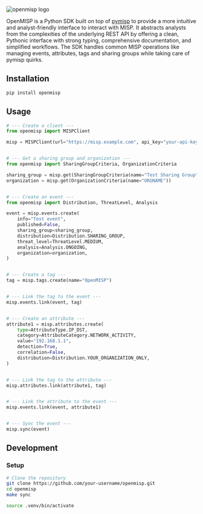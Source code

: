 ![openmisp logo](https://github.com/user-attachments/assets/76145e9b-8052-4dde-9fef-38a0c525c51d)



OpenMISP is a Python SDK built on top of [pymisp](https://github.com/MISP/PyMISP) to provide a more intuitive and analyst-friendly interface to interact with MISP. It abstracts analysts from the complexities of the underlying REST API by offering a clean, Pythonic interface with strong typing, comprehensive documentation, and simplified workflows. The SDK handles common MISP operations like managing events, attributes, tags and sharing groups while taking care of pymisp quirks.

## Installation

```bash
pip install openmisp
```

## Usage

```python
# --- Create a client ---
from openmisp import MISPClient

misp = MISPClient(url="https://misp.example.com", api_key="your-api-key")


# --- Get a sharing group and organization ---
from openmisp import SharingGroupCriteria, OrganizationCriteria

sharing_group = misp.get(SharingGroupCriteria(name="Test Sharing Group"))
organization = misp.get(OrganizationCriteria(name="ORGNAME"))


# --- Create an event ---
from openmisp import Distribution, ThreatLevel, Analysis

event = misp.events.create(
    info="Test event",
    published=False,
    sharing_group=sharing_group,
    distribution=Distribution.SHARING_GROUP,
    threat_level=ThreatLevel.MEDIUM,
    analysis=Analysis.ONGOING,
    organization=organization,
)


# --- Create a tag ---
tag = misp.tags.create(name="OpenMISP")


# --- Link the tag to the event ---
misp.events.link(event, tag)


# --- Create an attribute ---
attribute1 = misp.attributes.create(
    type=AttributeType.IP_DST,
    category=AttributeCategory.NETWORK_ACTIVITY,
    value="192.168.1.1",
    detection=True,
    correlation=False,
    distribution=Distribution.YOUR_ORGANIZATION_ONLY,
)


# --- Link the tag to the attribute ---
misp.attributes.link(attribute1, tag)


# --- Link the attribute to the event ---
misp.events.link(event, attribute1)


# --- Sync the event ---
misp.sync(event)
```

## Development

### Setup

```bash
# Clone the repository
git clone https://github.com/your-username/openmisp.git
cd openmisp
make sync

source .venv/bin/activate
```
